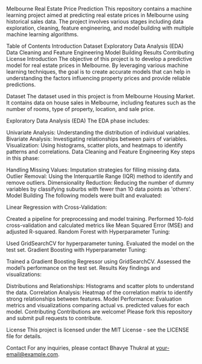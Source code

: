 Melbourne Real Estate Price Prediction
This repository contains a machine learning project aimed at predicting real estate prices in Melbourne using historical sales data. The project involves various stages including data exploration, cleaning, feature engineering, and model building with multiple machine learning algorithms.

Table of Contents
Introduction
Dataset
Exploratory Data Analysis (EDA)
Data Cleaning and Feature Engineering
Model Building
Results
Contributing
License
Introduction
The objective of this project is to develop a predictive model for real estate prices in Melbourne. By leveraging various machine learning techniques, the goal is to create accurate models that can help in understanding the factors influencing property prices and provide reliable predictions.

Dataset
The dataset used in this project is from Melbourne Housing Market. It contains data on house sales in Melbourne, including features such as the number of rooms, type of property, location, and sale price.

Exploratory Data Analysis (EDA)
The EDA phase includes:

Univariate Analysis: Understanding the distribution of individual variables.
Bivariate Analysis: Investigating relationships between pairs of variables.
Visualization: Using histograms, scatter plots, and heatmaps to identify patterns and correlations.
Data Cleaning and Feature Engineering
Key steps in this phase:

Handling Missing Values: Imputation strategies for filling missing data.
Outlier Removal: Using the Interquartile Range (IQR) method to identify and remove outliers.
Dimensionality Reduction: Reducing the number of dummy variables by classifying suburbs with fewer than 10 data points as 'others'.
Model Building
The following models were built and evaluated:

Linear Regression with Cross-Validation:

Created a pipeline for preprocessing and model training.
Performed 10-fold cross-validation and calculated metrics like Mean Squared Error (MSE) and adjusted R-squared.
Random Forest with Hyperparameter Tuning:

Used GridSearchCV for hyperparameter tuning.
Evaluated the model on the test set.
Gradient Boosting with Hyperparameter Tuning:

Trained a Gradient Boosting Regressor using GridSearchCV.
Assessed the model’s performance on the test set.
Results
Key findings and visualizations:

Distributions and Relationships: Histograms and scatter plots to understand the data.
Correlation Analysis: Heatmap of the correlation matrix to identify strong relationships between features.
Model Performance: Evaluation metrics and visualizations comparing actual vs. predicted values for each model.
Contributing
Contributions are welcome! Please fork this repository and submit pull requests to contribute.

License
This project is licensed under the MIT License - see the LICENSE file for details.

Contact
For any inquiries, please contact Bhavye Thukral at your-email@example.com.

